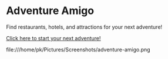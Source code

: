 # Adventure Amigo

Find restaurants, hotels, and attractions for your next adventure!

[Click here to start your next adventure!](https://adventure-amigo.netlify.app)

file:///home/pk/Pictures/Screenshots/adventure-amigo.png
